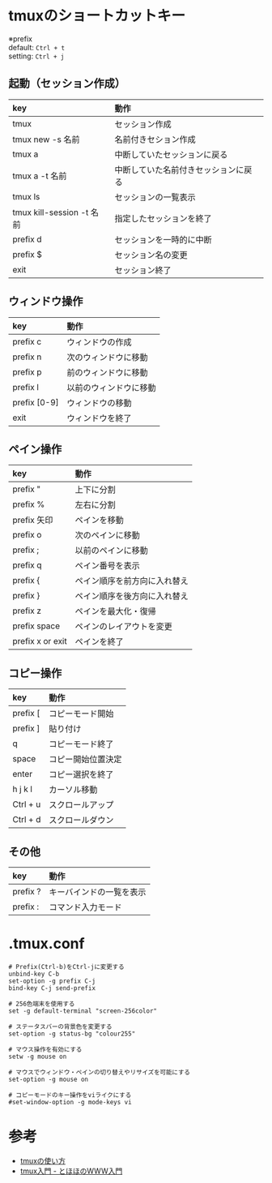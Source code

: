 # tmuxのショートカットキー
※prefix\
default: `Ctrl + t`\
setting: `Ctrl + j`

## 起動（セッション作成）
|key|動作|
|:--|:--|
|tmux|セッション作成|
|tmux new -s 名前|名前付きセション作成|
|tmux a|中断していたセッションに戻る|
|tmux a -t 名前|中断していた名前付きセッションに戻る|
|tmux ls|セッションの一覧表示|
|tmux kill-session -t 名前|指定したセッションを終了|
|prefix d|セッションを一時的に中断|
|prefix $|セッション名の変更|
|exit|セッション終了|

## ウィンドウ操作
|key|動作|
|:--|:--|
|prefix c|ウィンドウの作成|
|prefix n|次のウィンドウに移動|
|prefix p|前のウィンドウに移動|
|prefix l|以前のウィンドウに移動|
|prefix [0-9]|ウィンドウの移動|
|exit|ウィンドウを終了|

## ペイン操作
|key|動作|
|:--|:--|
|prefix "|上下に分割|
|prefix %|左右に分割|
|prefix 矢印| ペインを移動|
|prefix o|次のペインに移動|
|prefix ;|以前のペインに移動|
|prefix q|ペイン番号を表示|
|prefix {|ペイン順序を前方向に入れ替え|
|prefix }|ペイン順序を後方向に入れ替え|
|prefix z|ペインを最大化・復帰|
|prefix space|ペインのレイアウトを変更|
|prefix x or exit|ペインを終了|

## コピー操作
|key|動作|
|:--|:--|
|prefix [|コピーモード開始|
|prefix ]|貼り付け|
|q|コピーモード終了|
|space|コピー開始位置決定|
|enter|コピー選択を終了|
|h j k l|カーソル移動|
|Ctrl + u|スクロールアップ|
|Ctrl + d|スクロールダウン|

## その他
|key|動作|
|:--|:--|
|prefix ?|キーバインドの一覧を表示|
|prefix :|コマンド入力モード|


# .tmux.conf
```
# Prefix(Ctrl-b)をCtrl-jに変更する
unbind-key C-b
set-option -g prefix C-j
bind-key C-j send-prefix

# 256色端末を使用する
set -g default-terminal "screen-256color"

# ステータスバーの背景色を変更する
set-option -g status-bg "colour255"

# マウス操作を有効にする
setw -g mouse on

# マウスでウィンドウ・ペインの切り替えやリサイズを可能にする
set-option -g mouse on

# コピーモードのキー操作をviライクにする
#set-window-option -g mode-keys vi

```

# 参考
- [tmuxの使い方](https://tex2e.github.io/blog/linux/tmux-tutorial)
- [tmux入門 - とほほのWWW入門](https://www.tohoho-web.com/ex/tmux.html)


